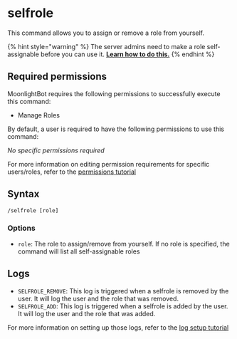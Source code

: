# selfrole

This command allows you to assign or remove a role from yourself.

{% hint style="warning" %}
The server admins need to make a role self-assignable before you can use it. [**Learn how to do this.**](../management-commands/config.md#roles-self-assignable)
{% endhint %}

## Required permissions

MoonlightBot requires the following permissions to successfully execute this command:

* Manage Roles

By default, a user is required to have the following permissions to use this command:

_No specific permissions required_

For more information on editing permission requirements for specific users/roles, refer to the [permissions tutorial](../get-started/permission-tutorial.md)

## Syntax

```
/selfrole [role]
```

### Options

* `role`: The role to assign/remove from yourself. If no role is specified, the command will list all self-assignable roles

## Logs

* `SELFROLE_REMOVE`: This log is triggered when a selfrole is removed by the user. It will log the user and the role that was removed.
* `SELFROLE_ADD`: This log is triggered when a selfrole is added by the user. It will log the user and the role that was added.

For more information on setting up those logs, refer to the [log setup tutorial](../#logging)
